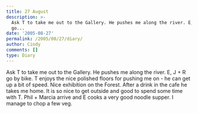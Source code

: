 ```yaml
---
title: 27 August
description: >-
  Ask T to take me out to the Gallery. He pushes me along the river. E, J + R
  go...
date: '2005-08-27'
permalink: /2005/08/27/diary/
author: Cindy
comments: []
type: Diary
---
```


Ask T to take me out to the Gallery. He pushes me along the river. E, J + R go by bike. T enjoys the nice polished floors for pushing me on - he can get up a bit of speed. Nice exhibition on the Forest. After a drink in the cafe he takes me home. It is so nice to get outside and good to spend some time with T. Phil + Marcia arrive and E cooks a very good noodle supper. I manage to chop a few veg.
